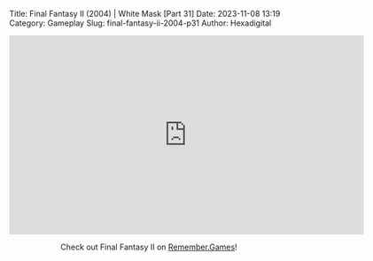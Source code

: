 Title: Final Fantasy II (2004) | White Mask [Part 31]
Date: 2023-11-08 13:19
Category: Gameplay
Slug: final-fantasy-ii-2004-p31
Author: Hexadigital

<center><iframe src="https://www.youtube.com/embed/vLT60EaVrTI?feature=oembed" allow="accelerometer; autoplay; encrypted-media; gyroscope; picture-in-picture" width="640" height="360" frameborder="0"></iframe>

Check out Final Fantasy II on [Remember.Games](https://remember.games/game/6866/final-fantasy-i-ii-dawn-of-souls/)!</center>